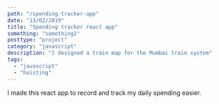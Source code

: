 ```yaml
---
path: "/spending-tracker-app"
date: "13/02/2019"
title: "Spending tracker react app"
something: "something2"
posttype: "project"
category: "javascript"
description: "I designed a train map for the Mumbai train system"
tags:
  - "javascript"
  - "hoisting"
---
```


I made this react app to record and track my daily spending easier.
